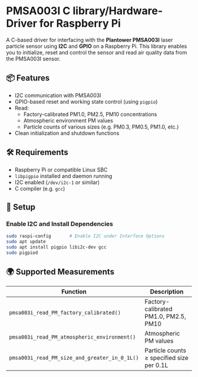 # PMSA003I C library/Hardware-Driver for Raspberry Pi

A C-based driver for interfacing with the **Plantower PMSA003I** laser particle sensor using **I2C** and **GPIO** on a Raspberry Pi. This library enables you to initialize, reset and control the sensor and read air quality data from the PMSA003I sensor.

## 📦 Features

- I2C communication with PMSA003I
- GPIO-based reset and working state control (using `pigpio`)
- Read:
  - Factory-calibrated PM1.0, PM2.5, PM10 concentrations
  - Atmospheric environment PM values
  - Particle counts of various sizes (e.g. PM0.3, PM0.5, PM1.0, etc.)
- Clean initialization and shutdown functions

## 🛠️ Requirements

- Raspberry Pi or compatible Linux SBC
- `libpigpio` installed and daemon running
- I2C enabled (`/dev/i2c-1` or similar)
- C compiler (e.g. `gcc`)

## 🔧 Setup

### Enable I2C and Install Dependencies

```bash
sudo raspi-config       # Enable I2C under Interface Options
sudo apt update
sudo apt install pigpio libi2c-dev gcc
sudo pigpiod
```

## 🌍 Supported Measurements
| Function                                      | Description                               |
| --------------------------------------------- | ----------------------------------------- |
| `pmsa003i_read_PM_factory_calibrated()`       | Factory-calibrated PM1.0, PM2.5, PM10     |
| `pmsa003i_read_PM_atmospheric_environment()`  | Atmospheric PM values                     |
| `pmsa003i_read_PM_size_and_greater_in_0_1L()` | Particle counts ≥ specified size per 0.1L |
